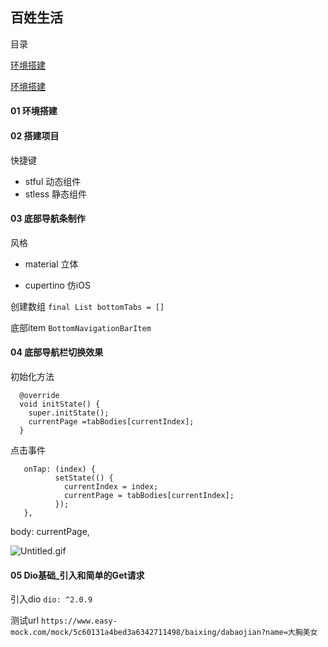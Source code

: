 ## 百姓生活
目录

[环境搭建](#环境搭建)

[环境搭建](#搭建项目)


#### 01 环境搭建
#### 02 搭建项目
快捷键 

* stful 动态组件
* stless 静态组件

#### 03 底部导航条制作

风格

* material 立体
	
* cupertino 仿iOS

创建数组   `final List bottomTabs = []`

底部item `BottomNavigationBarItem`

#### 04 底部导航栏切换效果

初始化方法

```
  @override
  void initState() {
    super.initState();
    currentPage =tabBodies[currentIndex];
  }
```

点击事件

```
   onTap: (index) {
          setState(() {
            currentIndex = index;
            currentPage = tabBodies[currentIndex];
          });
   },
```

body: currentPage,

![Untitled.gif](https://upload-images.jianshu.io/upload_images/1419035-abeba31150c47258.gif?imageMogr2/auto-orient/strip)
#### 05 Dio基础_引入和简单的Get请求

引入dio  `dio: ^2.0.9`

测试url `https://www.easy-mock.com/mock/5c60131a4bed3a6342711498/baixing/dabaojian?name=大胸美女`
